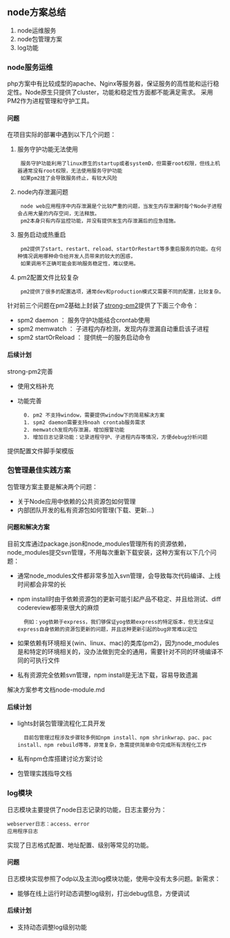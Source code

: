 
## node方案总结

1. node运维服务
1. node包管理方案
1. log功能

### node服务运维

php方案中有比较成型的apache、Nginx等服务器，保证服务的高性能和运行稳定性。Node原生只提供了cluster，功能和稳定性方面都不能满足需求。
采用PM2作为进程管理和守护工具。

#### 问题

在项目实际的部署中遇到以下几个问题：

1. 服务守护功能无法使用

        服务守护功能利用了linux原生的startup或者systemD，但需要root权限，但线上机器通常没有root权限，无法使用服务守护功能
        如果pm2挂了会导致服务终止，有较大风险

1. node内存泄漏问题

        node web应用程序中内存泄漏是个比较严重的问题，当发生内存泄漏时每个Node子进程会占用大量的内存空间，无法释放。
        pm2本身只有内存监控功能，并没有提供发生内存泄漏后的应急措施。

1. 服务启动或热重启

        pm2提供了start、restart、reload、startOrRestart等多重启服务的功能。在何种情况调用哪种命令给开发人员带来的较大的困惑，
        如果调用不正确可能会影响服务稳定性，难以使用。

1. pm2配置文件比较复杂

        pm2提供了很多的配置选项，通常dev和production模式又需要不同的配置，比较复杂。

针对前三个问题在pm2基础上封装了[strong-pm2](https://github.com/fex-team/strong-pm2)提供了下面三个命令：

* spm2 daemon ： 服务守护功能结合crontab使用
* spm2 memwatch ： 子进程内存检测，发现内存泄漏自动重启该子进程
* spm2 startOrReload ： 提供统一的服务启动命令

#### 后续计划

strong-pm2完善

* 使用文档补充
* 功能完善

        0. pm2 不支持window，需要提供window下的简易解决方案
        1. spm2 daemon需要支持noah crontab服务需求
        2. memwatch发现内存泄漏，增加报警功能
        3. 增加日志记录功能：记录进程守护、子进程内存等情况，方便debug分析问题

提供配置文件脚手架模版

### 包管理最佳实践方案

包管理方案主要是解决两个问题：

* 关于Node应用中依赖的公共资源包如何管理
* 内部团队开发的私有资源包如何管理(下载、更新...)

#### 问题和解决方案

目前文库通过package.json和node_modules管理所有的资源依赖，node_modules提交svn管理，不用每次重新下载安装，这种方案有以下几个问题：

* 通常node_modules文件都非常多加入svn管理，会导致每次代码编译、上线时间都会非常的长
* npm install时由于依赖资源包的更新可能引起产品不稳定、并且给测试、diff codereview都带来很大的麻烦

        例如：yog依赖于express，我们够保证yog依赖express的特定版本，但无法保证express自身依赖的资源包更新的问题，并且这种更新引起的bug非常难以定位

* 如果依赖有环境相关(win、linux、mac)的类库(pm2)，因为node_modules是和特定的环境相关的，没办法做到完全的通用，需要针对不同的环境编译不同的可执行文件
* 私有资源完全依赖svn管理，npm install是无法下载，容易导致遗漏

解决方案参考文档node-module.md

#### 后续计划

* lights封装包管理流程化工具开发

        目前包管理过程涉及步骤较多例如npm install、npm shrinkwrap、pac、pac install、npm rebuild等等，非常复杂，急需提供简单命令完成所有流程化工作

* 私有npm仓库搭建讨论方案讨论

* 包管理实践指导文档

### log模块

日志模块主要提供了node日志记录的功能，日志主要分为：

    webserver日志：access、error
    应用程序日志

实现了日志格式配置、地址配置、级别等常见的功能。

#### 问题

日志模块实现参照了odp以及主流log模块功能，使用中没有太多问题。新需求：

* 能够在线上运行时动态调整log级别，打出debug信息，方便调试

#### 后续计划

* 支持动态调整log级别功能
